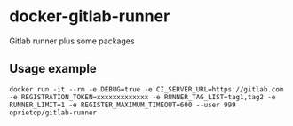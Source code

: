# docker-gitlab-runner
Gitlab runner plus some packages

## Usage example
`docker run -it --rm -e DEBUG=true -e CI_SERVER_URL=https://gitlab.com -e REGISTRATION_TOKEN=xxxxxxxxxxxxx -e RUNNER_TAG_LIST=tag1,tag2 -e RUNNER_LIMIT=1 -e REGISTER_MAXIMUM_TIMEOUT=600 --user 999 oprietop/gitlab-runner`
